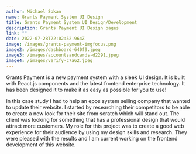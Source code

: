 ```yaml
---
author: Michael Sokan
name: Grants Payment System UI Design
title: Grants Payment System UI Design/Development
description: Grants Payment UI Design pages
link: ""
date: 2022-07-28T22:02:52.964Z
image: /images/grants-payment-imgfocus.png
image2: /images/dashboard-640f9.jpeg
image3: /images/accountsandcards-d2291.jpeg
image4: /images/verify-c7a62.jpeg
---
```

Grants Payment is a new payment system with a sleek UI design. It is built with React.js components and the latest frontend enterprise technology. It has been designed it to make it as easy as possible for you to use!

In this case study I had to help an epos system selling company that wanted to update their website. I started by researching their competitors to be able to create a new look for their site from scratch which will stand out. The client was looking for something that has a professional design that would attract more customers. My role for this project was to create a good web experience for their audience by using my design skills and research. They were pleased with the results and I am current working on the frontend development of this website.
